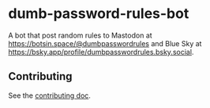 # dumb-password-rules-bot

A bot that post random rules to Mastodon at https://botsin.space/@dumbpasswordrules and Blue Sky at https://bsky.app/profile/dumbpasswordrules.bsky.social.

## Contributing

See the [contributing doc](../../CONTRIBUTING.md).
